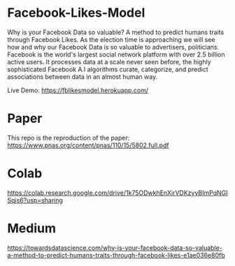 # Facebook-Likes-Model
Why is your Facebook Data so valuable? A method to predict humans traits through Facebook Likes.
As the election time is approaching we will see how and why our Facebook Data is so valuable to advertisers, politicians. Facebook is the world's largest social network platform with over 2.5 billion active users. It processes data at a scale never seen before, the highly sophisticated Facebook A.I algorithms curate, categorize, and predict associations between data in an almost human way.

Live Demo: https://fblikesmodel.herokuapp.com/


# Paper
This repo is the reproduction of the paper: https://www.pnas.org/content/pnas/110/15/5802.full.pdf

# Colab
https://colab.research.google.com/drive/1k75ODwkhEnXirVDKzyyBImPqNGISqjs6?usp=sharing

# Medium
https://towardsdatascience.com/why-is-your-facebook-data-so-valuable-a-method-to-predict-humans-traits-through-facebook-likes-e1ae036e80fb

